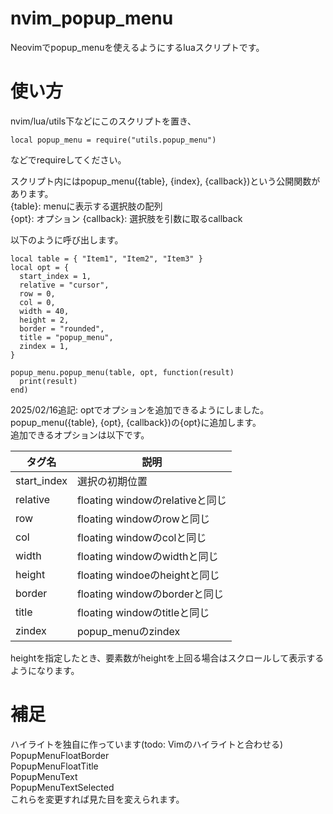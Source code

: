 # nvim_popup_menu
Neovimでpopup_menuを使えるようにするluaスクリプトです。

# 使い方
nvim/lua/utils下などにこのスクリプトを置き、
```
local popup_menu = require("utils.popup_menu")
```
などでrequireしてください。

スクリプト内にはpopup_menu({table}, {index}, {callback})という公開関数があります。   
{table}: menuに表示する選択肢の配列   
{opt}: オプション 
{callback}: 選択肢を引数に取るcallback  

以下のように呼び出します。  
```
local table = { "Item1", "Item2", "Item3" }
local opt = {
  start_index = 1,
  relative = "cursor",
  row = 0,
  col = 0,
  width = 40,
  height = 2,
  border = "rounded",
  title = "popup_menu",
  zindex = 1,
}

popup_menu.popup_menu(table, opt, function(result)
  print(result)
end)
```

2025/02/16追記: optでオプションを追加できるようにしました。  
popup_menu({table}, {opt}, {callback})の{opt}に追加します。  
追加できるオプションは以下です。  

| タグ名       | 説明                            |
|-------------|--------------------------------|
| start_index | 選択の初期位置                   |
| relative    | floating windowのrelativeと同じ |
| row         | floating windowのrowと同じ      |
| col         | floating windowのcolと同じ      |
| width       | floating windowのwidthと同じ    |
| height      | floating windoeのheightと同じ   |
| border      | floating windowのborderと同じ   |
| title       | floating windowのtitleと同じ    |
| zindex      | popup_menuのzindex             |

heightを指定したとき、要素数がheightを上回る場合はスクロールして表示するようになります。

# 補足
ハイライトを独自に作っています(todo: Vimのハイライトと合わせる)  
PopupMenuFloatBorder  
PopupMenuFloatTitle  
PopupMenuText  
PopupMenuTextSelected  
これらを変更すれば見た目を変えられます。

